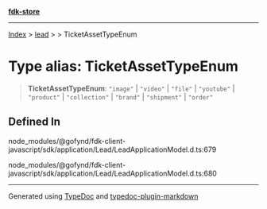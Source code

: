[**fdk-store**](../../../README.md)
***

[Index](../../../API.md) > [lead](../../README.md) > [<internal>](../README.md) > TicketAssetTypeEnum

# Type alias: TicketAssetTypeEnum

> **TicketAssetTypeEnum**: `"image"` \| `"video"` \| `"file"` \| `"youtube"` \| `"product"` \| `"collection"` \| `"brand"` \| `"shipment"` \| `"order"`

## Defined In

node\_modules/@gofynd/fdk-client-javascript/sdk/application/Lead/LeadApplicationModel.d.ts:679

node\_modules/@gofynd/fdk-client-javascript/sdk/application/Lead/LeadApplicationModel.d.ts:680

***
Generated using [TypeDoc](https://typedoc.org/) and [typedoc-plugin-markdown](https://www.npmjs.com/package/typedoc-plugin-markdown)
